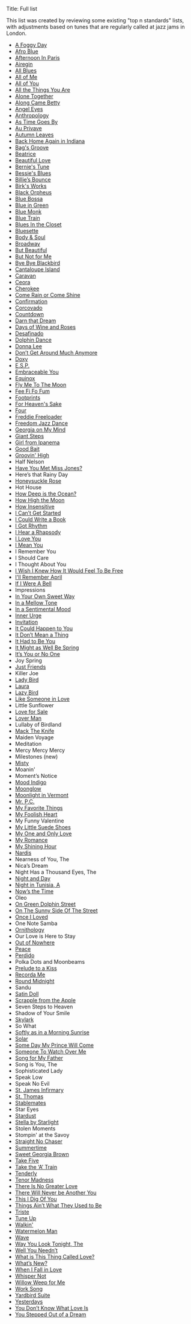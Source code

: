 Title: Full list


 This list was created by reviewing some existing "top n standards" lists, with
 adjustments based on tunes that are regularly called at jazz jams in London.

* [A Foggy Day](../a-foggy-day.html)
* [Afro Blue](../afro-blue.html)
* [Afternoon In Paris](../afternoon-in-paris.html)
* [Airegin](../airigin.html)
* [All Blues](../all-blues.html)
* [All of Me](../all-of-me.html)
* [All of You](../all-of-you.html)
* [All the Things You Are](../all-the-things-you-are.html)
* [Alone Together](../alone-together.html)
* [Along Came Betty](../along-came-betty.html)
* [Angel Eyes](../angel-eyes.html)
* [Anthropology](../anthropology.html)
* [As Time Goes By](../as-time-goes-by.html)
* [Au Privave](../au-privave.html)
* [Autumn Leaves](../autumn-leaves.html)
* [Back Home Again in Indiana](../back-home-again-in-indiana.html)
* [Bag's Groove](../bags-groove.html)
* [Beatrice](../beatrice.html)
* [Beautiful Love](../beautiful-love.html)
* [Bernie's Tune](../bernies-tune.html)
* [Bessie's Blues](../bessies-blues.html)
* [Billie’s Bounce](../billies-bounce.html)
* [Birk's Works](../birks-works.html)
* [Black Orpheus](../black-orpheus.html)
* [Blue Bossa](../blue-bossa.html)
* [Blue in Green](../blue-in-green.html)
* [Blue Monk](../blue-monk.html)
* [Blue Train](../blue-train.html)
* [Blues In the Closet](../blues-in-the-closet.html)
* [Bluesette](../bluesette.html)
* [Body & Soul](../body-and-soul.html)
* [Broadway](../broadway.html)
* [But Beautiful](../but-beautiful.html)
* [But Not for Me](../but-not-for-me.html)
* [Bye Bye Blackbird](../bye-bye-blackbird.html)
* [Cantaloupe Island](../cantaloupe-island.html)
* [Caravan](../caravan.html)
* [Ceora](../ceora.html)
* [Cherokee](../cherokee.html)
* [Come Rain or Come Shine](../come-rain-or-come-shine.html)
* [Confirmation](../confirmation.html)
* [Corcovado](../corcovado.html)
* [Countdown](../countdown.html)
* [Darn that Dream](../darn-that-dream.html)
* [Days of Wine and Roses](../days-of-wine-and-roses.html)
* [Desafinado](../desafinado.html)
* [Dolphin Dance](../dolphin-dance.html)
* [Donna Lee](../donna-lee.html)
* [Don’t Get Around Much Anymore](../dont-get-around-much-any-more.html)
* [Doxy](../doxy.html)
* [E.S.P.](../esp.html)
* [Embraceable You](../embraceable-you.html)
* [Equinox](../equinox.html)
* [Fly Me To The Moon](../fly-me-to-the-moon.html)
* [Fee Fi Fo Fum](../fee-fi-fo-fum.html)
* [Footprints](../footprints.html)
* [For Heaven's Sake](../for-heavens-sake.html)
* [Four](../four.html)
* [Freddie Freeloader](../freddie-freeloader.html)
* [Freedom Jazz Dance](../freedom-jazz-dance.html)
* [Georgia on My Mind](../georgia-on-my-mind.html)
* [Giant Steps](../giant-steps.html)
* [Girl from Ipanema](../girl-from-ipanema-the.html)
* [Good Bait](../good-bait.html)
* [Groovin' High](../groovin-high.html)
* Half Nelson
* [Have You Met Miss Jones?](../have-you-met-miss-jones.html)
* Here’s that Rainy Day
* [Honeysuckle Rose](../honeysuckle-rose.html)
* Hot House
* [How Deep is the Ocean?](../how-deep-is-the-ocean.html)
* [How High the Moon](../how-high-the-moon.html)
* [How Insensitive](../how-insensitive.html)
* [I Can’t Get Started](../i-cant-get-started.html)
* [I Could Write a Book](../i-could-write-a-book.html)
* [I Got Rhythm](../i-got-rhythm.html)
* [I Hear a Rhapsody](../i-hear-a-rhapsody.html)
* [I Love You](../i-love-you.html)
* [I Mean You](../i-mean-you.html)
* I Remember You
* I Should Care
* I Thought About You
* [I Wish I Knew How It Would Feel To Be Free](../i-wish-i-knew-how-it-would-feel-to-be-free.html)
* [I'll Remember April](../ill-remember-april.html)
* [If I Were A Bell](../if-i-were-a-bell.html)
* Impressions
* [In Your Own Sweet Way](../in-your-own-sweet-way.html)
* [In a Mellow Tone](../in-a-mellow-tone.html)
* [In a Sentimental Mood](../in-a-sentimental-mood.html)
* [Inner Urge](../inner-urge.html)
* [Invitation](../invitation.html)
* [It Could Happen to You](../it-could-happen-to-you.html)
* [It Don’t Mean a Thing](../it-dont-mean-a-thing.html)
* [It Had to Be You](../it-had-to-be-you.html)
* [It Might as Well Be Spring](../it-might-as-well-be-spring.html)
* [It’s You or No One](../its-you-or-no-one.html)
* Joy Spring
* [Just Friends](../just-friends.html)
* Killer Joe
* [Lady Bird](../lady-bird.html)
* [Laura](../laura.html)
* [Lazy Bird](../lazy-bird.html)
* [Like Someone in Love](../like-someone-in-love.html)
* Little Sunflower
* [Love for Sale](../love-for-sale.html)
* [Lover Man](../lover-man.html)
* Lullaby of Birdland
* [Mack The Knife](../mack-the-knife.html)
* Maiden Voyage
* Meditation
* Mercy Mercy Mercy
* Milestones (new)
* [Misty](../misty.html)
* Moanin'
* Moment’s Notice
* [Mood Indigo](../mood-indigo.html)
* [Moonglow](../moonglow.html)
* [Moonlight in Vermont](../moonlight-in-vermont.html)
* [Mr. P.C.](../mr-pc.html)
* [My Favorite Things](../my-favourite-things.html)
* [My Foolish Heart](../my-foolish-heart.html)
* My Funny Valentine
* [My Little Suede Shoes](../my-little-suede-shoes.html)
* [My One and Only Love](../my-one-and-only-love.html)
* [My Romance](../my-romance.html)
* [My Shining Hour](../my-shining-hour.html)
* [Nardis](../nardis.html)
* Nearness of You, The
* Nica’s Dream
* Night Has a Thousand Eyes, The
* [Night and Day](../night-and-day.html)
* [Night in Tunisia, A](../night-in-tunisia-a.html)
* [Now’s the Time](../nows-the-time.html)
* Oleo
* [On Green Dolphin Street](../on-green-dolphin-street.html)
* [On The Sunny Side Of The Street](../on-the-sunny-side-of-the-street.html)
* [Once I Loved](../once-i-loved.html)
* One Note Samba
* [Ornithology](../ornithology.html)
* Our Love is Here to Stay
* [Out of Nowhere](../out-of-nowhere.html)
* [Peace](../peace.html)
* [Perdido](../perdido.html)
* Polka Dots and Moonbeams
* [Prelude to a Kiss](../prelude-to-a-kiss.html)
* [Recorda Me](../recordame.html)
* [Round Midnight](../round-midnight.html)
* Sandu
* [Satin Doll](../satin-doll.html)
* [Scrapple from the Apple](../scrapple-from-the-apple.html)
* Seven Steps to Heaven
* Shadow of Your Smile
* [Skylark](../skylark.html)
* So What
* [Softly as in a Morning Sunrise](../softly-as-in-a-morning-sunrise.html)
* [Solar](../solar.html)
* [Some Day My Prince Will Come](../some-day-my-prince-will-come.html)
* [Someone To Watch Over Me](../someone-to-watch-over-me.html)
* [Song for My Father](../song-for-my-father.html)
* Song is You, The
* Sophisticated Lady
* Speak Low
* Speak No Evil
* [St. James Infirmary](../st-james-infirmary.html)
* [St. Thomas](../st-thomas.html)
* [Stablemates](../stablemates.html)
* Star Eyes
* [Stardust](../stardust.html)
* [Stella by Starlight](../stella-by-starlight.html)
* Stolen Moments
* Stompin' at the Savoy
* [Straight No Chaser](../straight-no-chaser.html)
* [Summertime](../summertime.html)
* [Sweet Georgia Brown](../sweet-georgia-brown.html)
* [Take Five](../take-five.html)
* [Take the ‘A’ Train](../take-the-a-train.html)
* [Tenderly](../tenderly.html)
* [Tenor Madness](../tenor-madness.html)
* [There Is No Greater Love](../there-is-no-greater-love.html)
* [There Will Never be Another You](../there-will-never-be-another-you.html)
* [This I Dig Of You](../this-i-dig-of-you.html)
* [Things Ain’t What They Used to Be](../things-aint-what-they-used-to-be.html)
* [Triste](../triste.html)
* [Tune Up](../tune-up.html)
* [Walkin'](../walkin.html)
* [Watermelon Man](../watermelon-man.html)
* [Wave](../wave.html)
* [Way You Look Tonight, The](../way-you-look-tonight-the.html)
* [Well You Needn’t](../well-you-needent.html)
* [What is This Thing Called Love?](../what-is-this-thing-called-love.html)
* [What’s New?](../whats-new.html)
* [When I Fall in Love](../when-i-fall-in-love.html)
* [Whisper Not](../whisper-not.html)
* [Willow Weep for Me](../willow-weep-for-me.html)
* [Work Song](../work-song.html)
* [Yardbird Suite](../yardbird-suite.html)
* [Yesterdays](../yesterdays.html)
* [You Don’t Know What Love Is](../you-dont-know-what-love-is.html)
* [You Stepped Out of a Dream](../you-stepped-out-of-a-dream.html)

